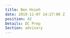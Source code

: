 ```yaml
---
title: Ben Hsieh
date: 2019-11-07 14:27:00 Z
position: 42
Details: DC Prep
Section: advisory
---
```


